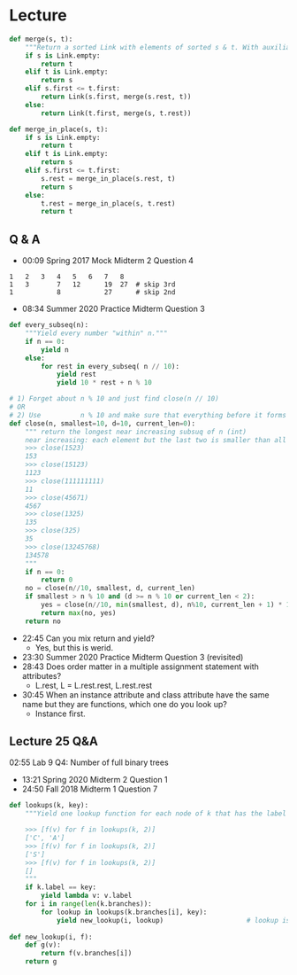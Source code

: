 # Lecture
```py
def merge(s, t):
    """Return a sorted Link with elements of sorted s & t. With auxiliary space"""
    if s is Link.empty:
        return t
    elif t is Link.empty:
        return s
    elif s.first <= t.first:
        return Link(s.first, merge(s.rest, t))
    else:
        return Link(t.first, merge(s, t.rest))

def merge_in_place(s, t):
    if s is Link.empty:
        return t
    elif t is Link.empty:
        return s
    elif s.first <= t.first:
        s.rest = merge_in_place(s.rest, t)
        return s
    else:
        t.rest = merge_in_place(s, t.rest)
        return t
```

## Q & A
- 00:09​ Spring 2017 Mock Midterm 2 Question 4
```
1   2   3   4   5   6   7   8
1   3       7   12      19  27  # skip 3rd
1           8           27      # skip 2nd
```
- 08:34​ Summer 2020 Practice Midterm Question 3
```py
def every_subseq(n):
    """Yield every number "within" n."""
    if n == 0:
        yield n
    else:
        for rest in every_subseq( n // 10):
            yield rest
            yield 10 * rest + n % 10

# 1) Forget about n % 10 and just find close(n // 10)
# OR
# 2) Use          n % 10 and make sure that everything before it forms a "near increasing" sequence
def close(n, smallest=10, d=10, current_len=0):
    """ return the longest near increasing subsuq of n (int)
    near increasing: each element but the last two is smaller than all elements in the sequence.
    >>> close(1523)
    153
    >>> close(15123)
    1123
    >>> close(111111111)
    11
    >>> close(45671)
    4567
    >>> close(1325)
    135
    >>> close(325)
    35
    >>> close(13245768)
    134578
    """
    if n == 0:
        return 0
    no = close(n//10, smallest, d, current_len)
    if smallest > n % 10 and (d >= n % 10 or current_len < 2):
        yes = close(n//10, min(smallest, d), n%10, current_len + 1) * 10 + n % 10
        return max(no, yes)
    return no
```
- 22:45​ Can you mix return and yield?
  - Yes, but this is werid.
- 23:30​ Summer 2020 Practice Midterm Question 3 (revisited)
- 28:43​ Does order matter in a multiple assignment statement with attributes?
  - L.rest, L = L.rest.rest, L.rest.rest
- 30:45​ When an instance attribute and class attribute have the same name but they are functions, which one do you look up?
  - Instance first.

## Lecture 25 Q&A
02:55​ Lab 9 Q4: Number of full binary trees
- 13:21​ Spring 2020 Midterm 2 Question 1
- 24:50​ Fall 2018 Midterm 1 Question 7
```py
def lookups(k, key):
    """Yield one lookup function for each node of k that has the label key.

    >>> [f(v) for f in lookups(k, 2)]
    ['C', 'A']
    >>> [f(v) for f in lookups(k, 2)]
    ['S']
    >>> [f(v) for f in lookups(k, 2)]
    []
    """
    if k.label == key:
        yield lambda v: v.label
    for i in range(len(k.branches)):
        for lookup in lookups(k.branches[i], key):
            yield new_lookup(i, lookup)                     # lookup is not lookups
    
def new_lookup(i, f):
    def g(v):
        return f(v.branches[i])
    return g
```